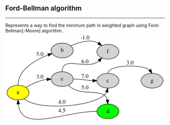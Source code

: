 
## Ford-Bellman algorithm
---
Represents a way to find the minimum path in weighted graph using Ford-Bellman[-Moore] algorithm.
![The graph](graph.png)
